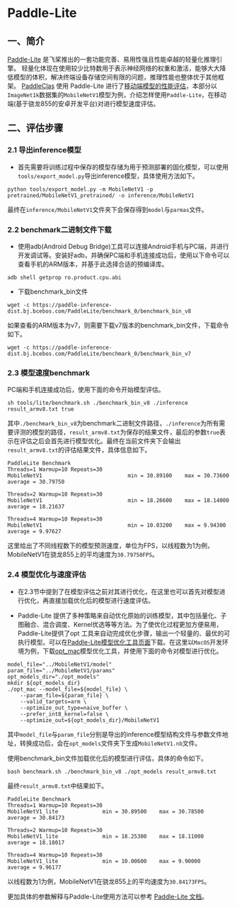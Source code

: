 # Paddle-Lite

## 一、简介

[Paddle-Lite](https://github.com/PaddlePaddle/Paddle-Lite) 是飞桨推出的一套功能完善、易用性强且性能卓越的轻量化推理引擎。
轻量化体现在使用较少比特数用于表示神经网络的权重和激活，能够大大降低模型的体积，解决终端设备存储空间有限的问题，推理性能也整体优于其他框架。
[PaddleClas](https://github.com/PaddlePaddle/PaddleClas) 使用 Paddle-Lite 进行了[移动端模型的性能评估](../models/Mobile.md)，本部分以`ImageNet1k`数据集的`MobileNetV1`模型为例，介绍怎样使用`Paddle-Lite`，在移动端(基于骁龙855的安卓开发平台)对进行模型速度评估。


## 二、评估步骤

### 2.1 导出inference模型

* 首先需要将训练过程中保存的模型存储为用于预测部署的固化模型，可以使用`tools/export_model.py`导出inference模型，具体使用方法如下。

```shell
python tools/export_model.py -m MobileNetV1 -p pretrained/MobileNetV1_pretrained/ -o inference/MobileNetV1
```

最终在`inference/MobileNetV1`文件夹下会保存得到`model`与`parmas`文件。


### 2.2 benchmark二进制文件下载

* 使用adb(Android Debug Bridge)工具可以连接Android手机与PC端，并进行开发调试等。安装好adb，并确保PC端和手机连接成功后，使用以下命令可以查看手机的ARM版本，并基于此选择合适的预编译库。

```shell
adb shell getprop ro.product.cpu.abi
```

* 下载benchmark_bin文件

```shell
wget -c https://paddle-inference-dist.bj.bcebos.com/PaddleLite/benchmark_0/benchmark_bin_v8
```

如果查看的ARM版本为v7，则需要下载v7版本的benchmark_bin文件，下载命令如下。

```shell
wget -c https://paddle-inference-dist.bj.bcebos.com/PaddleLite/benchmark_0/benchmark_bin_v7
```

### 2.3 模型速度benchmark

PC端和手机连接成功后，使用下面的命令开始模型评估。

```
sh tools/lite/benchmark.sh ./benchmark_bin_v8 ./inference result_armv8.txt true
```

其中`./benchmark_bin_v8`为benchmark二进制文件路径，`./inference`为所有需要评测的模型的路径，`result_armv8.txt`为保存的结果文件，最后的参数`true`表示在评估之后会首先进行模型优化。最终在当前文件夹下会输出`result_armv8.txt`的评估结果文件，具体信息如下。

```
PaddleLite Benchmark
Threads=1 Warmup=10 Repeats=30
MobileNetV1                           min = 30.89100    max = 30.73600    average = 30.79750

Threads=2 Warmup=10 Repeats=30
MobileNetV1                           min = 18.26600    max = 18.14000    average = 18.21637

Threads=4 Warmup=10 Repeats=30
MobileNetV1                           min = 10.03200    max = 9.94300     average = 9.97627
```

这里给出了不同线程数下的模型预测速度，单位为FPS，以线程数为1为例，MobileNetV1在骁龙855上的平均速度为`30.79750FPS`。


### 2.4 模型优化与速度评估


* 在2.3节中提到了在模型评估之前对其进行优化，在这里也可以首先对模型进行优化，再直接加载优化后的模型进行速度评估。

* Paddle-Lite 提供了多种策略来自动优化原始的训练模型，其中包括量化、子图融合、混合调度、Kernel优选等等方法。为了使优化过程更加方便易用，Paddle-Lite提供了opt 工具来自动完成优化步骤，输出一个轻量的、最优的可执行模型。可以在[Paddle-Lite模型优化工具页面](https://paddle-lite.readthedocs.io/zh/latest/user_guides/model_optimize_tool.html)下载。在这里以`MacOS`开发环境为例，下载[opt_mac](https://paddlelite-data.bj.bcebos.com/model_optimize_tool/opt_mac)模型优化工具，并使用下面的命令对模型进行优化。



```shell
model_file="../MobileNetV1/model"
param_file="../MobileNetV1/params"
opt_models_dir="./opt_models"
mkdir ${opt_models_dir}
./opt_mac --model_file=${model_file} \
    --param_file=${param_file} \
    --valid_targets=arm \
    --optimize_out_type=naive_buffer \
    --prefer_int8_kernel=false \
    --optimize_out=${opt_models_dir}/MobileNetV1
```

其中`model_file`与`param_file`分别是导出的inference模型结构文件与参数文件地址，转换成功后，会在`opt_models`文件夹下生成`MobileNetV1.nb`文件。




使用benchmark_bin文件加载优化后的模型进行评估，具体的命令如下。

```shell
bash benchmark.sh ./benchmark_bin_v8 ./opt_models result_armv8.txt
```

最终`result_armv8.txt`中结果如下。

```
PaddleLite Benchmark
Threads=1 Warmup=10 Repeats=30
MobileNetV1_lite              min = 30.89500    max = 30.78500    average = 30.84173

Threads=2 Warmup=10 Repeats=30
MobileNetV1_lite              min = 18.25300    max = 18.11000    average = 18.18017

Threads=4 Warmup=10 Repeats=30
MobileNetV1_lite              min = 10.00600    max = 9.90000     average = 9.96177
```


以线程数为1为例，MobileNetV1在骁龙855上的平均速度为`30.84173FPS`。


更加具体的参数解释与Paddle-Lite使用方法可以参考 [Paddle-Lite 文档](https://paddle-lite.readthedocs.io/zh/latest/)。
